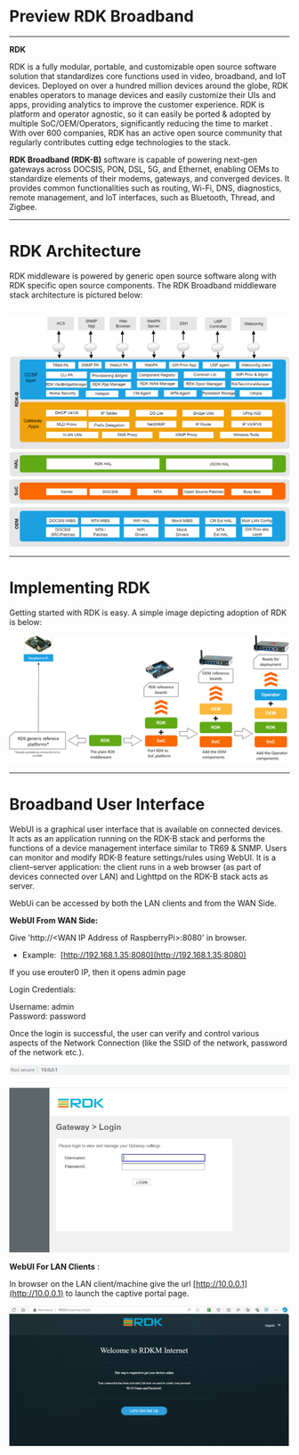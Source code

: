 # Preview RDK Broadband

------------------------------------------------------------------------

  

**RDK**

RDK is a fully modular, portable, and customizable open source software solution that standardizes core functions used in video, broadband, and IoT devices. Deployed on over a hundred million devices around the globe, RDK enables operators to manage devices and easily customize their UIs and apps, providing analytics to improve the customer experience. RDK is platform and operator agnostic, so it can easily be ported & adopted by multiple SoC/OEM/Operators, significantly reducing the time to market
. With over 600 companies, RDK has an active open source community that regularly contributes cutting edge technologies to the stack.

**RDK Broadband (RDK-B)**
software is capable of powering next-gen gateways across DOCSIS, PON, DSL, 5G, and Ethernet, enabling OEMs to standardize elements of their modems, gateways, and converged devices. It provides common functionalities such as routing, Wi-Fi, DNS, diagnostics, remote management, and IoT interfaces, such as Bluetooth, Thread, and Zigbee.

------------------------------------------------------------------------

# RDK Architecture

RDK middleware is powered by generic open source software along with RDK specific open source components. The RDK
Broadband middleware stack architecture is pictured below:

                                                                                                 
![rdkbarchitecture](../images/rdkbarchitecture.png)

------------------------------------------------------------------------

# Implementing RDK

Getting started with RDK is easy. A simple image depicting adoption of RDK is below:

![rdk-b_porting](../images/rdk-b_porting.png)

------------------------------------------------------------------------

# Broadband User Interface

WebUI is a graphical user interface that is available on connected devices. It acts as an application running on the RDK-B stack and performs the functions of a device management interface similar to TR69 & SNMP. Users can monitor and modify RDK-B feature settings/rules using WebUI. It is a client–server application: the client runs in a web browser (as part of devices connected over LAN) and Lighttpd on the RDK-B stack acts as server.

WebUi can be accessed by both the LAN clients and from the WAN Side.

**WebUI From WAN Side:**

Give 'http://&lt;WAN IP Address of RaspberryPi&gt;:8080' in browser.

-   Example: 
    [http://192.168.1.35:8080](http://192.168.1.35:8080)

If you use erouter0 IP, then it opens admin page

Login Credentials:

Username: admin  
Password: password

Once the login is successful, the user can verify and control various aspects of the Network Connection (like the SSID of the network, password of the network etc.).

![adminimage-png](../images/adminimage.png)

**WebUI For LAN Clients**
:

In browser on the LAN client/machine give the url
[http://10.0.0.1](http://10.0.0.1)
to launch the
captive portal page.

![captiveportal-png](../images/captiveportal.png)
